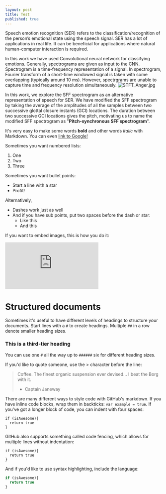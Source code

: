 ```yaml
---
layout: post
title: Test
published: true
---
```

Speech emotion recognition (SER) refers to the classification/recognition of the person’s emotional state using the speech signal. SER has a lot of applications in real life. It can be beneficial for applications where natural human-computer interaction is required.


In this work we have used Convolutional neural network for classifying emotions. Generally, spectrograms are given as input to the CNN. Spectrogram is a time-frequency representation of a signal. In spectrogram, Fourier transform of a short-time windowed signal is taken with some overlapping (typically around 10 ms). However, spectrgrams are unable to capture time and frequency resolution simultaneously.
![STFT_Anger.jpg]({{site.baseurl}}/_posts/STFT_Anger.jpg)

In this work, we explore the SFF spectrogram as an alternative representation of speech for SER. We have modified the SFF spectrogram by taking the average of the amplitudes of all the samples between two successive glottal closure instants (GCI) locations. The duration between two successive GCI locations gives the pitch, motivating us to name the modified SFF spectrogram as "**Pitch-synchronous SFF spectrogram**".



It's very easy to make some words **bold** and other words *italic* with Markdown. You can even [link to Google!](http://google.com)

Sometimes you want numbered lists:

1. One
2. Two
3. Three

Sometimes you want bullet points:

* Start a line with a star
* Profit!

Alternatively,

- Dashes work just as well
- And if you have sub points, put two spaces before the dash or star:
  - Like this
  - And this

If you want to embed images, this is how you do it:

![Image of Yaktocat](https://octodex.github.com/images/untitledAnger.pdf)

# Structured documents

Sometimes it's useful to have different levels of headings to structure your documents. Start lines with a `#` to create headings. Multiple `##` in a row denote smaller heading sizes.

### This is a third-tier heading

You can use one `#` all the way up to `######` six for different heading sizes.

If you'd like to quote someone, use the > character before the line:

> Coffee. The finest organic suspension ever devised... I beat the Borg with it.
> - Captain Janeway

There are many different ways to style code with GitHub's markdown. If you have inline code blocks, wrap them in backticks: `var example = true`.  If you've got a longer block of code, you can indent with four spaces:

    if (isAwesome){
      return true
    }

GitHub also supports something called code fencing, which allows for multiple lines without indentation:

```
if (isAwesome){
  return true
}
```

And if you'd like to use syntax highlighting, include the language:

```javascript
if (isAwesome){
  return true
}
```
